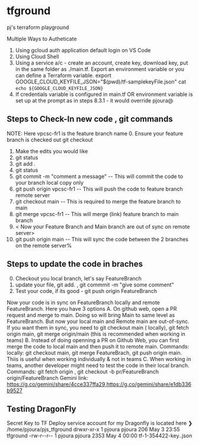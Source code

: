 # tfground
pj's terraform playground

Multiple Ways to Autheticate 
1. Using gcloud auth application default login on VS Code
2. Using Cloud Shell 
3. Using a service a/c - create an account, create key, download key, put in the same folder as ./main.tf. Export an environment variable or you can define a Terraform variable. 
    export GOOGLE_CLOUD_KEYFILE_JSON="$(pwd)/tf-samplekeyFile.json"
    cat `echo ${GOOGLE_CLOUD_KEYFILE_JSON}`
4. If credentials variable is configured in main.tf OR environment variable is set up at the prompt as in steps 8.3.1 - it would override pjoura@

## Steps to Check-In new code , git commands
NOTE: Here vpcsc-fr1 is the feature branch name
0.  Ensure your feature branch is checked out git checkout <brancg-name> 
1.  Make the edits you would like
2.  git status
3.  git add . 
4.  git status 
5.  git commit -m "comment a message" -- This will commit the code to your branch local copy only
6.  git push origin vpcsc-fr1 -- This will push the code to feature branch remote server
7.  git checkout main -- This is required to merge the feature branch to main
8.  git merge vpcsc-fr1 -- This will merge (link) feature branch to main branch
9.  < Now your Feature Branch and Main branch are out of sync on remote server>
10. git push origin main -- This will sync the code between the 2 branches on the remote server%  
## Steps to update the code in braches
0. Checkout you local branch, let's say FeatureBranch
1. update your file, git add. , git commmit -m "give some comment"
2. Test your code, if its good - git push origin FeatureBranch


Now your code is in sync on FeatureBranch locally and remote FeatureBranch. Here you have 3 options
A. On github web, open a PR request and merge to main. Doing so will bring Main to same level as FeatureBranch. But now your local main and Remote main are out-of-sync. If you want them in sync, you need to git checkout main ( locally), git fetch origin main, git merge origin/main (this is recommended when working in teams)
B. Instead of doing openning a PR on Github Web, you can first merge the code to local main and then push it to remote main. Commands: locally: git checkout main, git merge FeatureBrach, git push origin main. Thiis is useful when working individually & not in teams
C. When working in teams, another developer might need to test the code in their local branch.
 Commands: git fetch origin , git checkout -b pr/FeatureBranch origin/FeatureBranch
 Gemini link: https://g.co/gemini/share/4cce337ffa29,https://g.co/gemini/share/e1db336b9527
## Testing DragonFly ##
Secret Key to TF Deploy service account for my Dragonfly is located here
❯ /home/pjoura/pjs_tfground
drwxr-xr-x 1 pjoura pjoura  206 May  3 23:55 tfground
-rw-r--r-- 1 pjoura pjoura 2353 May  4 00:00 tf-1-354422-key..json